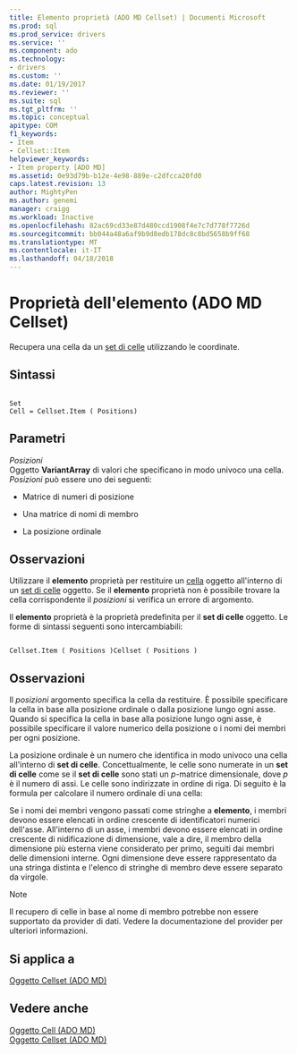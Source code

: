 ```yaml
---
title: Elemento proprietà (ADO MD Cellset) | Documenti Microsoft
ms.prod: sql
ms.prod_service: drivers
ms.service: ''
ms.component: ado
ms.technology:
- drivers
ms.custom: ''
ms.date: 01/19/2017
ms.reviewer: ''
ms.suite: sql
ms.tgt_pltfrm: ''
ms.topic: conceptual
apitype: COM
f1_keywords:
- Item
- Cellset::Item
helpviewer_keywords:
- Item property [ADO MD]
ms.assetid: 0e93d79b-b12e-4e98-889e-c2dfcca20fd0
caps.latest.revision: 13
author: MightyPen
ms.author: genemi
manager: craigg
ms.workload: Inactive
ms.openlocfilehash: 82ac69cd33e87d480ccd1908f4e7c7d778f7726d
ms.sourcegitcommit: bb044a48a6af9b9d8edb178dc8c8bd5658b9ff68
ms.translationtype: MT
ms.contentlocale: it-IT
ms.lasthandoff: 04/18/2018
---
```

# <a name="item-property-ado-md-cellset"></a>Proprietà dell'elemento (ADO MD Cellset)
Recupera una cella da un [set di celle](../../../ado/reference/ado-md-api/cellset-object-ado-md.md) utilizzando le coordinate.  
  
## <a name="syntax"></a>Sintassi  
  
```  
  
Set  
Cell = Cellset.Item ( Positions)  
```  
  
## <a name="parameters"></a>Parametri  
 *Posizioni*  
 Oggetto **VariantArray** di valori che specificano in modo univoco una cella. *Posizioni* può essere uno dei seguenti:  
  
-   Matrice di numeri di posizione  
  
-   Una matrice di nomi di membro  
  
-   La posizione ordinale  
  
## <a name="remarks"></a>Osservazioni  
 Utilizzare il **elemento** proprietà per restituire un [cella](../../../ado/reference/ado-md-api/cell-object-ado-md.md) oggetto all'interno di un [set di celle](../../../ado/reference/ado-md-api/cellset-object-ado-md.md) oggetto. Se il **elemento** proprietà non è possibile trovare la cella corrispondente il *posizioni* si verifica un errore di argomento.  
  
 Il **elemento** proprietà è la proprietà predefinita per il **set di celle** oggetto. Le forme di sintassi seguenti sono intercambiabili:  
  
```  
  
Cellset.Item ( Positions )Cellset ( Positions )  
```  
  
## <a name="remarks"></a>Osservazioni  
 Il *posizioni* argomento specifica la cella da restituire. È possibile specificare la cella in base alla posizione ordinale o dalla posizione lungo ogni asse. Quando si specifica la cella in base alla posizione lungo ogni asse, è possibile specificare il valore numerico della posizione o i nomi dei membri per ogni posizione.  
  
 La posizione ordinale è un numero che identifica in modo univoco una cella all'interno di **set di celle**. Concettualmente, le celle sono numerate in un **set di celle** come se il **set di celle** sono stati un *p*-matrice dimensionale, dove *p* è il numero di assi. Le celle sono indirizzate in ordine di riga. Di seguito è la formula per calcolare il numero ordinale di una cella:  
  
 Se i nomi dei membri vengono passati come stringhe a **elemento**, i membri devono essere elencati in ordine crescente di identificatori numerici dell'asse. All'interno di un asse, i membri devono essere elencati in ordine crescente di nidificazione di dimensione, vale a dire, il membro della dimensione più esterna viene considerato per primo, seguiti dai membri delle dimensioni interne. Ogni dimensione deve essere rappresentato da una stringa distinta e l'elenco di stringhe di membro deve essere separato da virgole.  
  
> [!NOTE]
>  Il recupero di celle in base al nome di membro potrebbe non essere supportato da provider di dati. Vedere la documentazione del provider per ulteriori informazioni.  
  
## <a name="applies-to"></a>Si applica a  
 [Oggetto Cellset (ADO MD)](../../../ado/reference/ado-md-api/cellset-object-ado-md.md)  
  
## <a name="see-also"></a>Vedere anche  
 [Oggetto Cell (ADO MD)](../../../ado/reference/ado-md-api/cell-object-ado-md.md)   
 [Oggetto Cellset (ADO MD)](../../../ado/reference/ado-md-api/cellset-object-ado-md.md)
